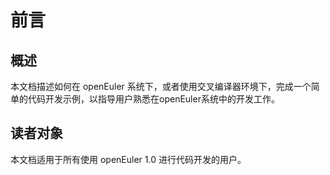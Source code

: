 # 前言<a name="ZH-CN_TOPIC_0182317569"></a>

## 概述<a name="section4537382116410"></a>

本文档描述如何在 openEuler 系统下，或者使用交叉编译器环境下，完成一个简单的代码开发示例，以指导用户熟悉在openEuler系统中的开发工作。

## 读者对象<a name="section4378592816410"></a>

本文档适用于所有使用 openEuler 1.0 进行代码开发的用户。